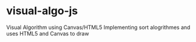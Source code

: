 # visual-algo-js
Visual Algorithm using Canvas/HTML5 
Implementing sort alogrithmes and uses HTML5 and Canvas to draw 

